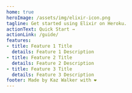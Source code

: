 ```yaml
---
home: true
heroImage: /assets/img/elixir-icon.png
tagline: Get started using Elixir on Heroku.
actionText: Quick Start →
actionLink: /guide/
features:
- title: Feature 1 Title
  details: Feature 1 Description
- title: Feature 2 Title
  details: Feature 2 Description
- title: Feature 3 Title
  details: Feature 3 Description
footer: Made by Kaz Walker with ❤️
---
```

